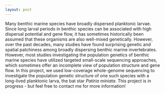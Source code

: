 ```yaml
---
layout: post
---
```


<div class="post-background">
    <p>Many benthic marine species have broadly dispersed planktonic larvae. Since long larval periods in benthic species can be associated with high dispersal potential and gene flow, it has sometimes historically been assumed that these organisms are also well-mixed genetically. However, over the past decades, many studies have found surprising genetic and spatial patchiness among broadly dispersing benthic marine invertebrates. However, most studies investigating the population genetics of benthic marine species have utilized targeted small-scale sequencing approaches, which sometimes offer an incomplete view of population structure and gene flow. In this project, we used low-coverage whole-genome sequencing to investigate the population genetic structure of one such species with a long-lived planktonic larva, the bat star <em>Patiria miniata</em>. This project is in progress - but feel free to contact me for more information!</p>
</div>
